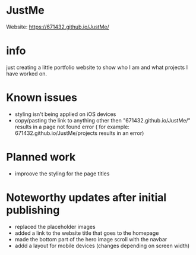# JustMe

Website: https://671432.github.io/JustMe/

# info

just creating a little portfolio website to show who I am and what projects I have worked on.

# Known issues

- styling isn't being applied on iOS devices
- copy/pasting the link to anything other then "671432.github.io/JustMe/" results in a page not found error ( for example: 671432.github.io/JustMe/projects results in an error)

# Planned work

- improove the styling for the page titles

# Noteworthy updates after initial publishing

- replaced the placeholder images
- added a link to the website title that goes to the homepage
- made the bottom part of the hero image scroll with the navbar
- addd a layout for mobile devices (changes depending on screen width)